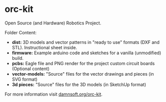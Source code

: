 # orc-kit
Open Source (and Hardware) Robotics Project.

Folder Content:
<ul>
<li><b>dist:</b> 3D models and vector patterns in "ready to use" formats (DXF and STL). Instructional sheet inside.</li>
<li><b>firmware:</b> Example arduino code and sketches for a vanilla (unmodified) build.</li>
<li><b>pcbs:</b> Eagle file and PNG render for the project custom circuit boards (Optional content)</li>
<li><b>vector-models:</b> "Source" files for the vector drawings and pieces (in SVG format)</li>
<li><b>3d pieces:</b> "Source" files for the 3D models (in SketchUp format)</li>
</ul>

For more information visit <a href="http://damnsoft.org/orc-kit">damnsoft.org/orc-kit</a>.
